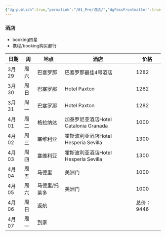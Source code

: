 ```yaml
---
{"dg-publish":true,"permalink":"/01_Pre/酒店/","dgPassFrontmatter":true}
---
```


### 酒店
+ booking四星
+ 携程/booking购买都行

| 日期   | 周   | 地点      | 酒店                             | 价格      |
| ---- | --- | ------- | ------------------------------ | ------- |
| 3月29 | 周六  | 巴塞罗那    | 巴塞罗那最佳4号酒店                     | 1282    |
| 3月30 | 周日  | 巴塞罗那    | Hotel Paxton                   | 1282    |
| 3月31 | 周一  | 巴塞罗那    | Hotel Paxton                   | 1282    |
| 4月01 | 周二  | 格拉纳达    | 加泰罗尼亚酒店Hotel Catalonia Granada | 1000    |
| 4月02 | 周三  | 塞维利亚    | 霍斯波利亚酒店Hotel Hesperia Sevilla  | 1300    |
| 4月03 | 周四  | 塞维利亚    | 霍斯波利亚酒店Hotel Hesperia Sevilla  | 1300    |
| 4月04 | 周五  | 马德里     | 美洲门                            | 1000    |
| 4月05 | 周六  | 马德里/托莱多 | 美洲门                            | 1000    |
| 4月06 | 周日  | 返航      |                                | 总价：9446 |
| 4月07 | 周一  | 到家      |                                |         |




